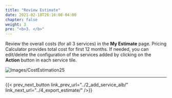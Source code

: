 ```yaml
---
title: "Review Estimate"
date: 2021-02-18T26:16:08-04:00
chapter: false
weight: 3
pre: "<b>3. </b>"
---
```



Review the overall costs (for all 3 services) in the **My Estimate** page. Pricing Calculator provides total cost for first 12 months. 
If needed, you can edit/delete the configuration of the services added by clicking on the **Action** button in each service tile. 

![Images/CostEstimation25](/Cost/100_Cost_Estimation/Images/CostEstimation32.png?classes=lab_picture_small)

---




{{< prev_next_button link_prev_url="../2_add_service_alb/" link_next_url="../4_export_estimate/" />}}


